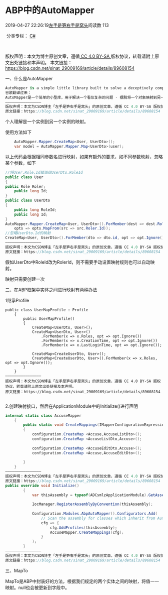 



# ABP中的AutoMapper

2019-04-27 22:26:19[左手是笋右手是窝头](https://me.csdn.net/sinat_29009169)阅读数 113

​                                分类专栏：                                                                                                            [                                             C#                                        ](https://blog.csdn.net/sinat_29009169/article/category/8406254)                                                                                                

​                                    

​                [                     ](http://creativecommons.org/licenses/by-sa/4.0/)                            版权声明：本文为博主原创文章，遵循[ CC 4.0 BY-SA ](http://creativecommons.org/licenses/by-sa/4.0/)版权协议，转载请附上原文出处链接和本声明。                                               本文链接：https://blog.csdn.net/sinat_29009169/article/details/89608154                            

一、什么是AutoMapper

```csharp
AutoMapper is a simple little library built to solve a deceptively complex problem - getting rid of code that mapped one object to another. 
谷歌翻译过来：
AutoMapper是一个简单的小型库，用于解决一个看似复杂的问题 - 摆脱将一个对象映射到另一个对象的代码。
————————————————
版权声明：本文为CSDN博主「左手是笋右手是窝头」的原创文章，遵循 CC 4.0 BY-SA 版权协议，转载请附上原文出处链接及本声明。
原文链接：https://blog.csdn.net/sinat_29009169/article/details/89608154
```

个人理解是一个实例到另一个实例的映射。

使用方法如下

```csharp
    AutoMapper.Mapper.CreateMap<User, UserDto>();
    var model = AutoMapper.Mapper.Map<UserDto>(user);
```

以上代码会根据相同参数名进行映射，如果有额外的要求，如不同参数映射，忽略某个参数，如下

```csharp
//将User.Role.Id赋值给UserDto.RoleId
public class User
{
public Role Roler;
	public long Id;	
}
public class UserDto
{
    public long RoleId;
    public long Id;
}
AutoMapper.Mapper.CreateMap<User, UserDto>().ForMember(dest => dest.RoleId,
	opts => opts.MapFrom(src => src.Roler.Id));
//忽略UserDto.Id的映射
CreateMap<User, UserDto>().ForMember(dto => dto.id, opt => opt.Ignore());
————————————————
版权声明：本文为CSDN博主「左手是笋右手是窝头」的原创文章，遵循 CC 4.0 BY-SA 版权协议，转载请附上原文出处链接及本声明。
原文链接：https://blog.csdn.net/sinat_29009169/article/details/89608154
```

假如UserDto中RoleId改为RolerId，则不需要手动设置映射规则也可以自动映射。

映射只需要创建一次

二、在ABP框架中实体之间进行映射有两种办法

1继承Profile

```
public class UserMapProfile : Profile
    {
        public UserMapProfile()
        {
            CreateMap<UserDto, User>();
            CreateMap<UserDto, User>()
                .ForMember(x => x.Roles, opt => opt.Ignore())
                .ForMember(x => x.CreationTime, opt => opt.Ignore())
                .ForMember(x => x.LastLoginTime, opt => opt.Ignore());
 
            CreateMap<CreateUserDto, User>();
            CreateMap<CreateUserDto, User>().ForMember(x => x.Roles, opt => opt.Ignore());
        }
    }
————————————————
版权声明：本文为CSDN博主「左手是笋右手是窝头」的原创文章，遵循 CC 4.0 BY-SA 版权协议，转载请附上原文出处链接及本声明。
原文链接：https://blog.csdn.net/sinat_29009169/article/details/89608154


```

2.创建映射接口，然后在ApplicationModule中的Initialize()进行声明

```csharp
internal static class AccuseMapper
    {
        public static void CreateMappings(IMapperConfigurationExpression configuration)
        {
            configuration.CreateMap <Accuse,AccuseListDto>();
            configuration.CreateMap <AccuseListDto,Accuse>();
 
            configuration.CreateMap <AccuseEditDto,Accuse>();
            configuration.CreateMap <Accuse,AccuseEditDto>();
 
        }
	}
————————————————
版权声明：本文为CSDN博主「左手是笋右手是窝头」的原创文章，遵循 CC 4.0 BY-SA 版权协议，转载请附上原文出处链接及本声明。
原文链接：https://blog.csdn.net/sinat_29009169/article/details/89608154
public override void Initialize()
        {
            var thisAssembly = typeof(ADCsmlzApplicationModule).GetAssembly();
 
            IocManager.RegisterAssemblyByConvention(thisAssembly);
 
            Configuration.Modules.AbpAutoMapper().Configurators.Add(
                // Scan the assembly for classes which inherit from AutoMapper.Profile
                cfg => {
                    cfg.AddProfiles(thisAssembly);
                    AccuseMapper.CreateMappings(cfg);
                }
            );
        }
————————————————
版权声明：本文为CSDN博主「左手是笋右手是窝头」的原创文章，遵循 CC 4.0 BY-SA 版权协议，转载请附上原文出处链接及本声明。
原文链接：https://blog.csdn.net/sinat_29009169/article/details/89608154
```

三、MapTo

MapTo是ABP中封装好的方法，根据我们规定的两个实体之间的映射，将值一一映射。null也会被更新到字段中。